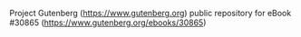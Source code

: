 Project Gutenberg (https://www.gutenberg.org) public repository for eBook #30865 (https://www.gutenberg.org/ebooks/30865)
